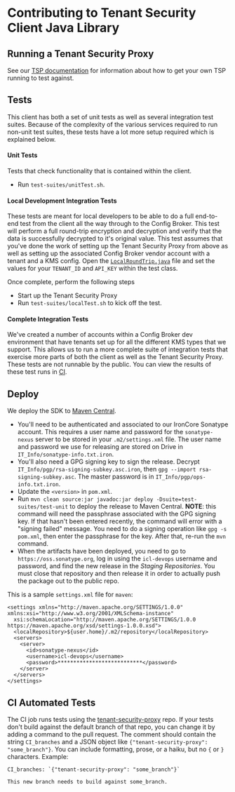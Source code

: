 # Contributing to Tenant Security Client Java Library

## Running a Tenant Security Proxy

See our [TSP documentation](https://ironcorelabs.com/docs/customer-managed-keys/tenant-security-proxy/overview) for information about how to get your own TSP running to test against.

## Tests

This client has both a set of unit tests as well as several integration test suites. Because of the complexity of the various services required to run non-unit test suites, these tests have a lot more setup required which is explained below.

#### Unit Tests

Tests that check functionality that is contained within the client.

- Run `test-suites/unitTest.sh`.

#### Local Development Integration Tests

These tests are meant for local developers to be able to do a full end-to-end test from the client all the way through to the Config Broker. This test will perform a full round-trip encryption and decryption and verify that the data is successfully decrypted to it's original value. This test assumes that you've done the work of setting up the Tenant Security Proxy from above as well as setting up the associated Config Broker vendor account with a tenant and a KMS config. Open the [`LocalRoundTrip.java`](src/test/java/com/ironcorelabs/tenantsecurity/kms/v1/LocalRoundTrip.java) file and set the values for your `TENANT_ID` and `API_KEY` within the test class.

Once complete, perform the following steps

- Start up the Tenant Security Proxy
- Run `test-suites/localTest.sh` to kick off the test.

#### Complete Integration Tests

We've created a number of accounts within a Config Broker dev environment that have tenants set up for all the different KMS types that we support. This allows us to run a more complete suite of integration tests that exercise more parts of both the client as well as the Tenant Security Proxy. These tests are not runnable by the public. You can view the results of these test runs in [CI](https://github.com/IronCoreLabs/tenant-security-client-java/actions).

## Deploy

We deploy the SDK to [Maven Central](https://search.maven.org/artifact/com.ironcorelabs/tenant-security-java/).

- You'll need to be authenticated and associated to our IronCore Sonatype account. This requires a user name and password for the
  `sonatype-nexus` server to be stored in your `.m2/settings.xml` file. The user name and password we use for releasing are stored
  on Drive in `IT_Info/sonatype-info.txt.iron`.
- You'll also need a GPG signing key to sign the release. Decrypt `IT_Info/pgp/rsa-signing-subkey.asc.iron`, then
  `gpg --import rsa-signing-subkey.asc`. The master password is in `IT_Info/pgp/ops-info.txt.iron`.
- Update the `<version>` in `pom.xml`.
- Run `mvn clean source:jar javadoc:jar deploy -Dsuite=test-suites/test-unit` to deploy the release to Maven Central.
  **NOTE**: this command will need the passphrase associated with the GPG signing key.
  If that hasn't been entered recently, the command will error with a "signing failed" message.
  You need to do a signing operation like `gpg -s pom.xml`, then enter the passphrase for the key.
  After that, re-run the `mvn` command.
- When the artifacts have been deployed, you need to go to `https://oss.sonatype.org`, log in using the `icl-devops` username and
  password, and find the new release in the _Staging Repositories_. You must close that repository and then release it in order to
  actually push the package out to the public repo.

This is a sample `settings.xml` file for `maven`:

```
<settings xmlns="http://maven.apache.org/SETTINGS/1.0.0" xmlns:xsi="http://www.w3.org/2001/XMLSchema-instance"
  xsi:schemaLocation="http://maven.apache.org/SETTINGS/1.0.0 https://maven.apache.org/xsd/settings-1.0.0.xsd">
  <localRepository>${user.home}/.m2/repository</localRepository>
  <servers>
    <server>
      <id>sonatype-nexus</id>
      <username>icl-devops</username>
      <password>***************************</password>
    </server>
  </servers>
</settings>
```

## CI Automated Tests

The CI job runs tests using the [tenant-security-proxy](https://github.com/IronCoreLabs/tenant-security-proxy) repo.
If your tests don't build against the default branch of that repo, you can change it by adding a command to the pull request. The
comment should contain the string `CI_branches` and a JSON object like
`{"tenant-security-proxy": "some_branch"}`. You can include formatting, prose, or a haiku,
but no `{` or `}` characters. Example:

```
CI_branches: `{"tenant-security-proxy": "some_branch"}`

This new branch needs to build against some_branch.
```
